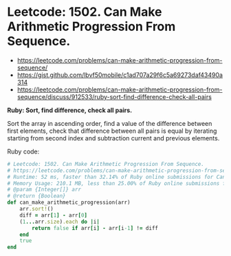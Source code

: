 # Leetcode: 1502. Can Make Arithmetic Progression From Sequence.

- https://leetcode.com/problems/can-make-arithmetic-progression-from-sequence/
- https://gist.github.com/lbvf50mobile/c1ad707a29f6c5a69273daf43490a314
- https://leetcode.com/problems/can-make-arithmetic-progression-from-sequence/discuss/912533/ruby-sort-find-difference-check-all-pairs

**Ruby: Sort, find difference, check all pairs.**


Sort the array in ascending order, find a value of the difference between first elements, check that difference between all pairs is equal by iterating starting from second index and subtraction current and previous elements.

Ruby code:
```Ruby
# Leetcode: 1502. Can Make Arithmetic Progression From Sequence.
# https://leetcode.com/problems/can-make-arithmetic-progression-from-sequence/
# Runtime: 52 ms, faster than 32.14% of Ruby online submissions for Can Make Arithmetic Progression From Sequence.
# Memory Usage: 210.1 MB, less than 25.00% of Ruby online submissions for Can Make Arithmetic Progression From Sequence.
# @param {Integer[]} arr
# @return {Boolean}
def can_make_arithmetic_progression(arr)
    arr.sort!()
    diff = arr[1] - arr[0]
    (1...arr.size).each do |i|
        return false if arr[i] - arr[i-1] != diff
    end
    true
end
```